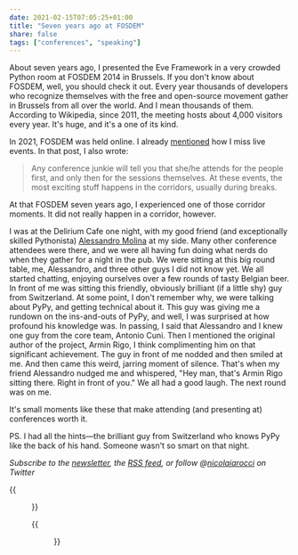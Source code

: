```yaml
---
date: 2021-02-15T07:05:25+01:00
title: "Seven years ago at FOSDEM"
share: false
tags: ["conferences", "speaking"]
---
```

About seven years ago, I presented the Eve Framework in a very crowded Python
room at FOSDEM 2014 in Brussels. If you don't know about FOSDEM, well, you
should check it out. Every year thousands of developers who recognize
themselves with the free and open-source movement gather in Brussels from all
over the world. And I mean thousands of them. According to Wikipedia, since
2011, the meeting hosts about 4,000 visitors every year. It's huge, and it's
a one of its kind. 

In 2021, FOSDEM was held online. I already [mentioned][1] how I miss live events. In
that post, I also wrote:

> Any conference junkie will tell you that she/he attends for the people first,
> and only then for the sessions themselves. At these events, the most exciting
> stuff happens in the corridors, usually during breaks.

At that FOSDEM seven years ago, I experienced one of those corridor moments. It
did not really happen in a corridor, however. 

I was at the Delirium Cafe one night, with my good friend (and exceptionally
skilled Pythonista) [Alessandro Molina][2] at my side. Many other conference
attendees were there, and we were all having fun doing what nerds do when they
gather for a night in the pub. We were sitting at this big round table, me,
Alessandro, and three other guys I did not know yet. We all started chatting,
enjoying ourselves over a few rounds of tasty Belgian beer. In front of me was
sitting this friendly, obviously brilliant (if a little shy) guy from
Switzerland. At some point, I don't remember why, we were talking about PyPy,
and getting technical about it. This guy was giving me a rundown on the
ins-and-outs of PyPy, and well, I was surprised at how profound his knowledge
was. In passing, I said that Alessandro and I knew one guy from the core team,
Antonio Cuni. Then I mentioned the original author of the project, Armin Rigo,
I think complimenting him on that significant achievement. The guy in front of
me nodded and then smiled at me. And then came this weird, jarring moment of
silence. That's when my friend Alessandro nudged me and whispered, "Hey man,
that's Armin Rigo sitting there. Right in front of you." We all had a good
laugh. The next round was on me. 

It's small moments like these that make attending (and presenting at)
conferences worth it.

PS. I had all the hints—the brilliant guy from Switzerland who knows PyPy like
the back of his hand. Someone wasn't so smart on that night.


*Subscribe to the [newsletter][nl], the [RSS feed][rss], or follow @[nicolaiarocci][tw] on Twitter*

{{<figure src="/images/fosdem2014_python_room.jpg" caption="*The Python room at FOSDEM 2014*" alt="The Python room at FOSDEM 2014">}}

{{<figure src="/images/fosdem2014.jpg" caption="*With Alessandro at FOSDEM 2014*" alt="With Alessandrio at FOSDEM 2014">}}

 [2]: https://www.amazon.com/Alessandro-Molina/e/B07F8CTSHW?ref_=dbs_p_ebk_r00_abau_000000
 [1]: /upcoming-speaking-engagements-with-ramblings/
 [rss]: https://nicolaiarocci.com/index.xml
 [tw]: http://twitter.com/nicolaiarocci
 [nl]: https://nicolaiarocci.substack.com
